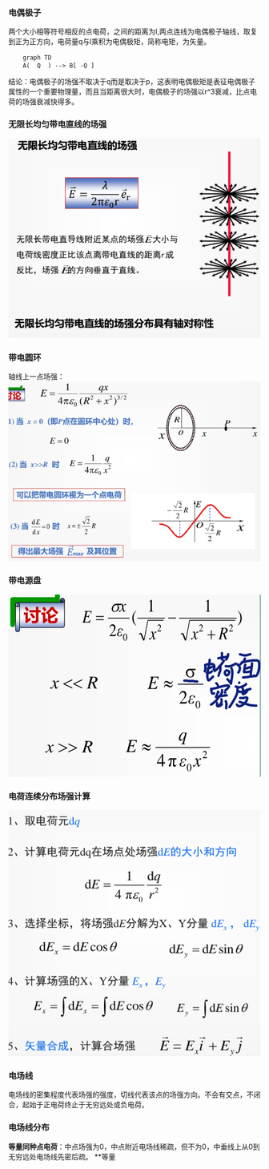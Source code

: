### 电偶极子
两个大小相等符号相反的点电荷，之间的距离为l,两点连线为电偶极子轴线，取复到正为正方向，电荷量q与l乘积为电偶极矩，简称电矩，为矢量。
```mermaid
	graph TD
    A(  Q  ) --> B[ -Q ]
```
结论：电偶极子的场强不取决于q而是取决于p，这表明电偶极矩是表征电偶极子属性的一个重要物理量，而且当距离很大时，电偶极子的场强以r^3衰减，比点电荷的场强衰减快得多。
### 无限长均匀带电直线的场强
![输入图片说明](/imgs/2024-05-31/yDYELB5YPrKz1Qc6.jpeg)
### 带电圆环
轴线上一点场强：
![输入图片说明](/imgs/2024-05-31/zGTZJZfSIb7zcMbm.jpeg)
### 带电源盘
![输入图片说明](/imgs/2024-05-31/YeNHHYNULO6C0RNU.jpeg)
### 电荷连续分布场强计算
![输入图片说明](/imgs/2024-05-31/vThjigJcAZpazGru.jpeg)
### 电场线
电场线的密集程度代表场强的强度，切线代表该点的场强方向。不会有交点，不闭合，起始于正电荷终止于无穷远处或负电荷。
### 电场线分布
**等量同种点电荷**：中点场强为0，中点附近电场线稀疏，但不为0，中垂线上从0到无穷远处电场线先密后疏。
**等量
<!--stackedit_data:
eyJoaXN0b3J5IjpbMzU3Mjk2Mjk5LDU4Mzk5MDQ4OCwyNDMwNj
MzNzldfQ==
-->